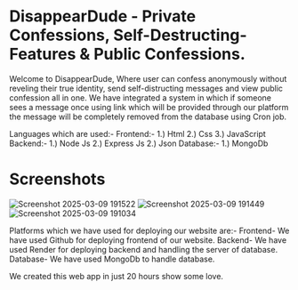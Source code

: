 # DisappearDude - Private Confessions, Self-Destructing-Features & Public Confessions. 


Welcome to DisappearDude, Where user can confess anonymously without reveling their true identity, send self-distructing messages and view public confession all in one. We have integrated a system in which if someone sees a message once using link which will be provided through our platform the message will be completely removed from the database using Cron job.

Languages which are used:-
Frontend:-
1.) Html
2.) Css
3.) JavaScript
Backend:-
1.) Node Js
2.) Express Js
2.) Json
Database:-
1.) MongoDb
# Screenshots
![Screenshot 2025-03-09 191522](https://github.com/user-attachments/assets/963aa77f-8a09-4b87-b826-308ed5374447)
![Screenshot 2025-03-09 191449](https://github.com/user-attachments/assets/cc2893c8-5cef-4a1c-8e65-351133b3d989)
![Screenshot 2025-03-09 191034](https://github.com/user-attachments/assets/0b69231e-c2fa-4045-820e-6684e42eeec0)

Platforms which we have used for deploying our website are:-
Frontend-
We have used Github for deploying frontend of our website.
Backend-
We have used Render for deploying backend and handling the server of database.
Database-
We have used MongoDb to handle database.

We created this web app in just 20 hours show some love.
